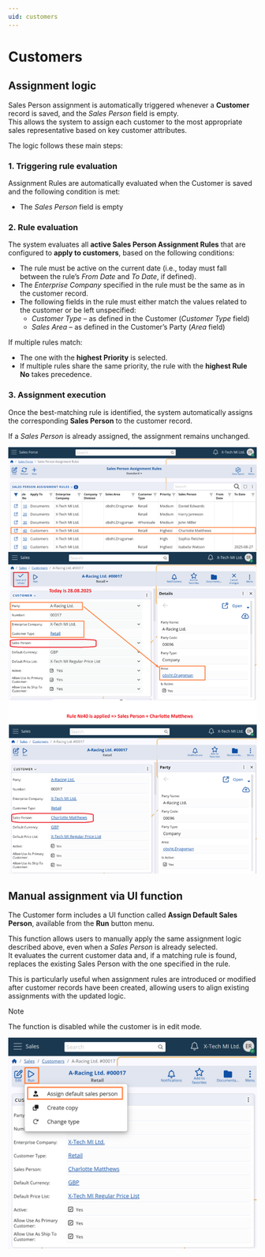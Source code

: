 ```yaml
---
uid: customers
---
```


# Customers  

## Assignment logic  
Sales Person assignment is automatically triggered whenever a **Customer** record is saved, and the *Sales Person* field is empty.  
This allows the system to assign each customer to the most appropriate sales representative based on key customer attributes.  

The logic follows these main steps:  

### 1. Triggering rule evaluation  
Assignment Rules are automatically evaluated when the Customer is saved and the following condition is met:  

- The *Sales Person* field is empty  


### 2. Rule evaluation  
The system evaluates all **active Sales Person Assignment Rules** that are configured to **apply to customers**, based on the following conditions:  

- The rule must be active on the current date (i.e., today must fall between the rule’s *From Date* and *To Date*, if defined).  
- The *Enterprise Company* specified in the rule must be the same as in the customer record.  
- The following fields in the rule must either match the values related to the customer or be left unspecified:  
  - *Customer Type* – as defined in the Customer (*Customer Type* field)   
  - *Sales Area* – as defined in the Customer’s Party (*Area* field)  

If multiple rules match:  
- The one with the **highest Priority** is selected.  
- If multiple rules share the same priority, the rule with the **highest Rule No** takes precedence.  


### 3. Assignment execution  
Once the best-matching rule is identified, the system automatically assigns the corresponding **Sales Person** to the customer record.  

If a *Sales Person* is already assigned, the assignment remains unchanged.

![Rules](pictures/rules-customer.png)
![Rule Logic Customer](pictures/rule-logic-customer.png)

## Manual assignment via UI function  

The Customer form includes a UI function called **Assign Default Sales Person**, available from the **Run** button menu.   

This function allows users to manually apply the same assignment logic described above, even when a *Sales Person* is already selected.  
It evaluates the current customer data and, if a matching rule is found, replaces the existing Sales Person with the one specified in the rule.  

This is particularly useful when assignment rules are introduced or modified after customer records have been created, allowing users to align existing assignments with the updated logic.  

> [!NOTE]  
> The function is disabled while the customer is in edit mode.

![UI Function Customer](pictures/ui-function-customer2.png)
